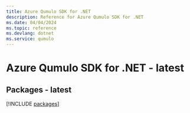 ```yaml
---
title: Azure Qumulo SDK for .NET
description: Reference for Azure Qumulo SDK for .NET
ms.date: 04/04/2024
ms.topic: reference
ms.devlang: dotnet
ms.service: qumulo
---
```

# Azure Qumulo SDK for .NET - latest
## Packages - latest
[!INCLUDE [packages](qumulo-index.md)]